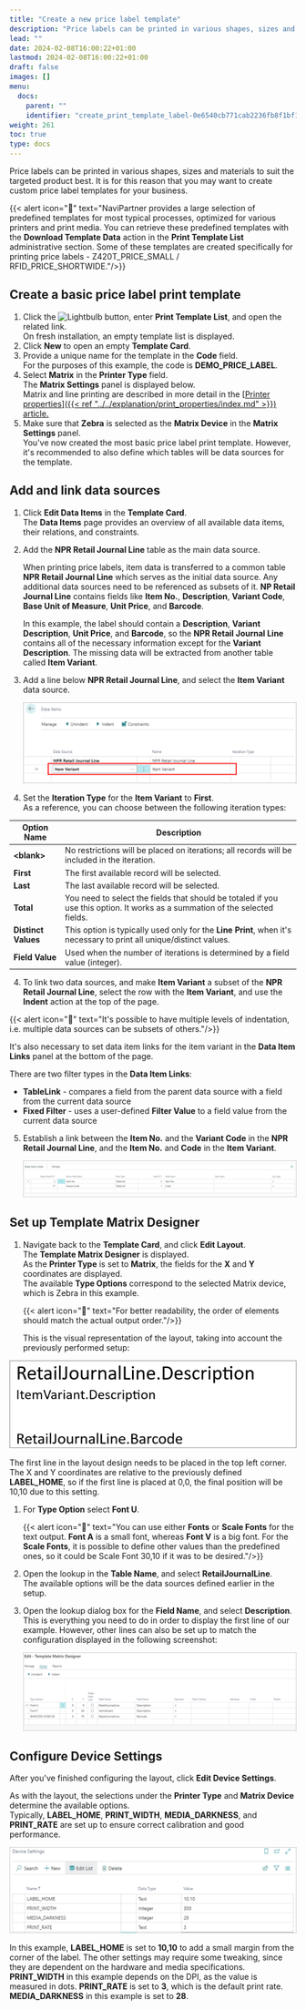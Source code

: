 ```yaml
---
title: "Create a new price label template"
description: "Price labels can be printed in various shapes, sizes and materials to suit the targeted product best. It is for this reason that you may want to create custom price label templates for your business. "
lead: ""
date: 2024-02-08T16:00:22+01:00
lastmod: 2024-02-08T16:00:22+01:00
draft: false
images: []
menu:
  docs:
    parent: ""
    identifier: "create_print_template_label-0e6540cb771cab2236fb8f1bf1abb44f"
weight: 261
toc: true
type: docs
---
```


Price labels can be printed in various shapes, sizes and materials to suit the targeted product best. It is for this reason that you may want to create custom price label templates for your business. 

  {{< alert icon="📝" text="NaviPartner provides a large selection of predefined templates for most typical processes, optimized for various printers and print media. You can retrieve these predefined templates with the <b>Download Template Data</b> action in the <b>Print Template List</b> administrative section. Some of these templates are created specifically for printing price labels - Z420T_PRICE_SMALL / RFID_PRICE_SHORTWIDE."/>}}

## Create a basic price label print template

1. Click the ![Lightbulb](Lightbulb_icon.PNG) button, enter **Print Template List**, and open the related link.    
   On fresh installation, an empty template list is displayed.
2. Click **New** to open an empty **Template Card**.
3. Provide a unique name for the template in the **Code** field.       
   For the purposes of this example, the code is **DEMO_PRICE_LABEL**.
4. Select **Matrix** in the **Printer Type** field.      
   The **Matrix Settings** panel is displayed below.     
   Matrix and line printing are described in more detail in the [<ins>Printer properties<ins>]({{< ref "../../explanation/print_properties/index.md" >}}) article.
5. Make sure that **Zebra** is selected as the **Matrix Device** in the **Matrix Settings** panel.    
   You've now created the most basic price label print template. However, it's recommended to also define which tables will be data sources for the template. 

## Add and link data sources

1. Click **Edit Data Items** in the **Template Card**.     
   The **Data Items** page provides an overview of all available data items, their relations, and constraints.      
2. Add the **NPR Retail Journal Line** table as the main data source.      

   When printing price labels, item data is transferred to a common table **NPR Retail Journal Line** which serves as the initial data source. Any additional data sources need to be referenced as subsets of it. **NP Retail Journal Line** contains fields like **Item No.**, **Description**, **Variant Code**, **Base Unit of Measure**, **Unit Price**, and **Barcode**.

   In this example, the label should contain a **Description**, **Variant Description**, **Unit Price**, and **Barcode**, so the **NPR Retail Journal Line** contains all of the necessary information except for the **Variant Description**. The missing data will be extracted from another table called **Item Variant**.

3. Add a line below **NPR Retail Journal Line**, and select the **Item Variant** data source.

   ![data_source_variant](Images/data_source_variant.PNG)

4. Set the **Iteration Type** for the **Item Variant** to **First**.       
   As a reference, you can choose between the following iteration types:    

| Option Name      | Description |
| ----------- | ----------- |
| **\<blank>** | No restrictions will be placed on iterations; all records will be included in the iteration. |
| **First** | The first available record will be selected. |
| **Last** | The last available record will be selected. |
| **Total** | You need to select the fields that should be totaled if you use this option. It works as a summation of the selected fields. | 
| **Distinct Values** | This option is typically used only for the **Line Print**, when it's necessary to print all unique/distinct values. |
| **Field Value** | Used when the number of iterations is determined by a field value (integer). |

4.  To link two data sources, and make **Item Variant** a subset of the **NPR Retail Journal Line**, select the row with the **Item Variant**, and use the **Indent** action at the top of the page.     
   
   {{< alert icon="📝" text="It's possible to have multiple levels of indentation, i.e. multiple data sources can be subsets of others."/>}}

   It's also necessary to set data item links for the item variant in the **Data Item Links** panel at the bottom of the page. 

   There are two filter types in the **Data Item Links**:

   - **TableLink** - compares a field from the parent data source with a field from the current data source 
   - **Fixed Filter** - uses a user-defined **Filter Value** to a field value from the current data source

5. Establish a link between the **Item No.** and the **Variant Code** in the **NPR Retail Journal Line**, and the **Item No.** and **Code** in the **Item Variant**.

   ![data_item_links](Images/data_item_links.PNG)

## Set up Template Matrix Designer

1. Navigate back to the **Template Card**, and click **Edit Layout**.      
    The **Template Matrix Designer** is displayed.      
    As the **Printer Type** is set to **Matrix**, the fields for the **X** and **Y** coordinates are displayed.    
    The available **Type Options** correspond to the selected Matrix device, which is Zebra in this example.

    {{< alert icon="📝" text="For better readability, the order of elements should match the actual output order."/>}}

   This is the visual representation of the layout, taking into account the previously performed setup: 

  ![print_template_layout](Images/print_template_layout.PNG)     

   The first line in the layout design needs to be placed in the top left corner. The X and Y coordinates are relative to the previously defined **LABEL_HOME**, so if the first line is placed at 0,0, the final position will be 10,10 due to this setting. 

1. For **Type Option** select **Font U**.

    {{< alert icon="📝" text="You can use either <b>Fonts</b> or <b>Scale Fonts</b> for the text output. <b>Font A</b> is a small font, whereas <b>Font V</b> is a big font. For the <b>Scale Fonts</b>, it is possible to define other values than the predefined ones, so it could be Scale Font 30,10 if it was to be desired."/>}}

2. Open the lookup in the **Table Name**, and select **RetailJournalLine**.    
    The available options will be the data sources defined earlier in the setup.
3. Open the lookup dialog box for the **Field Name**, and select **Description**.     
    This is everything you need to do in order to display the first line of our example. However, other lines can also be set up to match the configuration displayed in the following screenshot: 

    ![template_matrix](Images/template_matrix.PNG)

## Configure Device Settings

After you've finished configuring the layout, click **Edit Device Settings**.   

As with the layout, the selections under the **Printer Type** and **Matrix Device** determine the available options.     
Typically, **LABEL_HOME**, **PRINT_WIDTH**, **MEDIA_DARKNESS**, and **PRINT_RATE** are set up to ensure correct calibration and good performance. 

![device_settings](Images/device_settings.PNG)

In this example, **LABEL_HOME** is set to **10,10** to add a small margin from the corner of the label. The other settings may require some tweaking, since they are dependent on the hardware and media specifications. **PRINT_WIDTH** in this example depends on the DPI, as the value is measured in dots. **PRINT_RATE** is set to **3**, which is the default print rate. **MEDIA_DARKNESS** in this example is set to **28**.